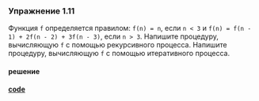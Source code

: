### Упражнение 1.11

Функция `f` определяется правилом: `f(n) = n`, если `n < 3` и `f(n) = f(n - 1) + 2f(n - 2) + 3f(n - 3)`, если `n > 3`. Напишите процедуру, вычисляющую `f` с помощью рекурсивного процесса. Напишите процедуру, вычисляющую `f` с помощью итеративного процесса.

#### решение
**[code](../../../src/sicp/chapter_01/1_11.rkt)**